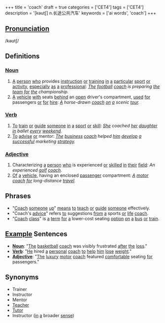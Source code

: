 +++
title = 'coach'
draft = true
categories = ['CET4']
tags = ['CET4']
description = '[kəut∫] n.长途公共汽车'
keywords = ['ai words', 'coach']
+++

## [Pronunciation](/post/pronunciation/)
/kəʊtʃ/

## Definitions
### [Noun](/post/noun/)
1. [A](/post/a/) [person](/post/person/) [who](/post/who/) provides [instruction](/post/instruction/) [or](/post/or/) [training](/post/training/) [in](/post/in/) [a](/post/a/) [particular](/post/particular/) [sport](/post/sport/) [or](/post/or/) [activity](/post/activity/), [especially](/post/especially/) [as](/post/as/) [a](/post/a/) [professional](/post/professional/): *[The](/post/the/) [football](/post/football/) [coach](/post/coach/) is preparing [the](/post/the/) [team](/post/team/) [for](/post/for/) [the](/post/the/) championship.*
2. [A](/post/a/) [vehicle](/post/vehicle/) [with](/post/with/) seats [behind](/post/behind/) an [open](/post/open/) driver's compartment, [used](/post/used/) [for](/post/for/) passengers [or](/post/or/) [for](/post/for/) [hire](/post/hire/): *[A](/post/a/) horse-drawn [coach](/post/coach/) [on](/post/on/) [a](/post/a/) scenic [tour](/post/tour/).*

### [Verb](/post/verb/)
1. [To](/post/to/) [train](/post/train/) [or](/post/or/) [guide](/post/guide/) [someone](/post/someone/) [in](/post/in/) [a](/post/a/) [sport](/post/sport/) [or](/post/or/) [skill](/post/skill/): *[She](/post/she/) coached [her](/post/her/) [daughter](/post/daughter/) [in](/post/in/) ballet [every](/post/every/) [weekend](/post/weekend/).*
2. [To](/post/to/) [advise](/post/advise/) [or](/post/or/) mentor: *[The](/post/the/) [business](/post/business/) [coach](/post/coach/) helped [him](/post/him/) [develop](/post/develop/) [a](/post/a/) [successful](/post/successful/) marketing [strategy](/post/strategy/).*

### [Adjective](/post/adjective/)
1. Characterizing [a](/post/a/) [person](/post/person/) [who](/post/who/) is experienced [or](/post/or/) [skilled](/post/skilled/) [in](/post/in/) [their](/post/their/) [field](/post/field/): *An experienced [golf](/post/golf/) [coach](/post/coach/).*
2. [Of](/post/of/) [a](/post/a/) [vehicle](/post/vehicle/), having an enclosed [passenger](/post/passenger/) compartment: *[A](/post/a/) [motor](/post/motor/) [coach](/post/coach/) [for](/post/for/) long-distance [travel](/post/travel/).*

## Phrases
- "[Coach](/post/coach/) [someone](/post/someone/) [up](/post/up/)" [means](/post/means/) [to](/post/to/) [teach](/post/teach/) [or](/post/or/) [guide](/post/guide/) [someone](/post/someone/) effectively.
- "Coach's [advice](/post/advice/)" refers [to](/post/to/) suggestions [from](/post/from/) [a](/post/a/) sports [or](/post/or/) [life](/post/life/) [coach](/post/coach/).
- "[Coach](/post/coach/) [class](/post/class/)" is [a](/post/a/) [term](/post/term/) [for](/post/for/) [a](/post/a/) lower-cost seating [option](/post/option/) [on](/post/on/) [a](/post/a/) [bus](/post/bus/) [or](/post/or/) [train](/post/train/).

## [Example](/post/example/) Sentences
- **[Noun](/post/noun/)**: "[The](/post/the/) [basketball](/post/basketball/) [coach](/post/coach/) was visibly frustrated [after](/post/after/) [the](/post/the/) [loss](/post/loss/)."
- **[Verb](/post/verb/)**: "[He](/post/he/) hired [a](/post/a/) [personal](/post/personal/) [coach](/post/coach/) [to](/post/to/) [help](/post/help/) [him](/post/him/) [lose](/post/lose/) [weight](/post/weight/)."
- **[Adjective](/post/adjective/)**: "[The](/post/the/) [luxury](/post/luxury/) [motor](/post/motor/) [coach](/post/coach/) featured [comfortable](/post/comfortable/) seating [for](/post/for/) passengers."

## Synonyms
- Trainer
- Instructor
- Mentor
- [Teacher](/post/teacher/)
- [Tutor](/post/tutor/)
- Instructor ([in](/post/in/) [a](/post/a/) broader [sense](/post/sense/))
